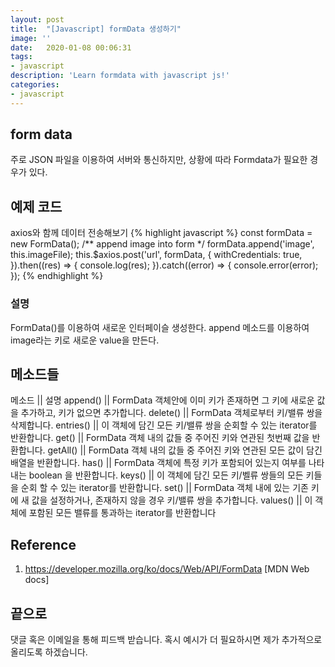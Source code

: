 ```yaml
---
layout: post
title:  "[Javascript] formData 생성하기"
image: ''
date:   2020-01-08 00:06:31
tags:
- javascript
description: 'Learn formdata with javascript js!'
categories:
- javascript
---
```


## form data
주로 JSON 파일을 이용하여 서버와 통신하지만, 상황에 따라 Formdata가 필요한 경우가 있다.

## 예제 코드
axios와 함께 데이터 전송해보기
{% highlight javascript %}
const formData = new FormData();
/** append image into form */
formData.append('image', this.imageFile);
this.$axios.post('url', formData, {
    withCredentials: true,
}).then((res) => {
    console.log(res);
}).catch((error) => {
    console.error(error);
});
{% endhighlight %}

### 설명
FormData()를 이용하여 새로운 인터페이슬 생성한다.
append 메소드를 이용하여 image라는 키로 새로운 value을 만든다.

## 메소드들

메소드 || 설명
append() ||  FormData 객체안에 이미 키가 존재하면 그 키에 새로운 값을 추가하고, 키가 없으면 추가합니다.
delete() || FormData 객체로부터 키/밸류 쌍을 삭제합니다.
entries() || 이 객체에 담긴 모든 키/밸류 쌍을 순회할 수 있는 iterator를 반환합니다.
get() || FormData 객체 내의 값들 중 주어진 키와 연관된 첫번째 값을 반환합니다.
getAll() || FormData 객체 내의 값들 중 주어진 키와 연관된 모든 값이 담긴 배열을 반환합니다.
has() || FormData 객체에 특정 키가 포함되어 있는지 여부를 나타내는 boolean 을 반환합니다.
keys() || 이 객체에 담긴 모든 키/벨류 쌍들의 모든 키들을 순회 할 수 있는 iterator를 반환합니다.
set() || FormData 객체 내에 있는 기존 키에 새 값을 설정하거나, 존재하지 않을 경우 키/밸류 쌍을 추가합니다.
values() || 이 객체에 포함된 모든 밸류를 통과하는 iterator를 반환합니다

## Reference
1. https://developer.mozilla.org/ko/docs/Web/API/FormData [MDN Web docs]

## 끝으로
댓글 혹은 이메일을 통해 피드백 받습니다. 혹시 예시가 더 필요하시면 제가 추가적으로 올리도록 하겠습니다.
